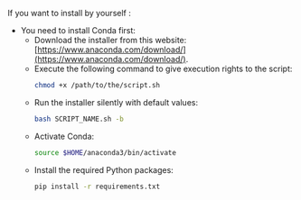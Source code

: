 If you want to install by yourself : 

 - You need to install Conda first:
     - Download the installer from this website: [https://www.anaconda.com/download/](https://www.anaconda.com/download/).
     - Execute the following command to give execution rights to the script:
       ```bash
       chmod +x /path/to/the/script.sh
       ```
     - Run the installer silently with default values:
       ```bash
       bash SCRIPT_NAME.sh -b
       ```
     - Activate Conda:
       ```bash
       source $HOME/anaconda3/bin/activate
       ```
   - Install the required Python packages:
     ```bash
     pip install -r requirements.txt
     ```